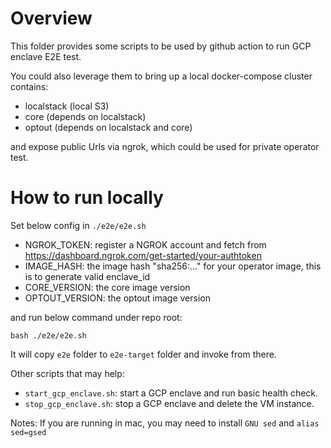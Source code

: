 # Overview

This folder provides some scripts to be used by github action to run GCP enclave E2E test.

You could also leverage them to bring up a local docker-compose cluster contains:
 - localstack (local S3)
 - core (depends on localstack)
 - optout (depends on localstack and core)

and expose public Urls via ngrok, which could be used for private operator test.

# How to run locally
Set below config in `./e2e/e2e.sh`
 - NGROK_TOKEN: register a NGROK account and fetch from https://dashboard.ngrok.com/get-started/your-authtoken
 - IMAGE_HASH: the image hash "sha256:..." for your operator image, this is to generate valid enclave_id
 - CORE_VERSION: the core image version
 - OPTOUT_VERSION: the optout image version

and run below command under repo root:

```
bash ./e2e/e2e.sh
```

It will copy `e2e` folder to `e2e-target` folder and invoke from there.

Other scripts that may help:
 - `start_gcp_enclave.sh`: start a GCP enclave and run basic health check.
 - `stop_gcp_enclave.sh`: stop a GCP enclave and delete the VM instance.

Notes:
If you are running in mac, you may need to install `GNU sed` and `alias sed=gsed`